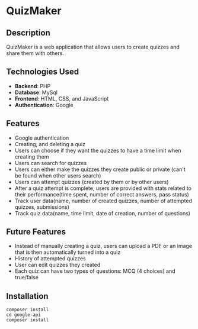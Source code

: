 # QuizMaker
## Description
QuizMaker is a web application that allows users to create quizzes and share them with others.

## Technologies Used
- **Backend**: PHP
- **Database**: MySql
- **Frontend**: HTML, CSS, and JavaScript
- **Authentication**: Google

## Features
- Google authentication
- Creating, and deleting a quiz
- Users can choose if they want the quizzes to have a time limit when creating them
- Users can search for quizzes
- Users can either make the quizzes they create public or private (can't be found when other users search)
- Users can attempt quizzes (created by them or by other users)
- After a quiz attempt is complete, users are provided with stats related to their performance(time spent, number of correct answers, pass status)
- Track user data(name, number of created quizzes, number of attempted quizzes, submissions)
- Track quiz data(name, time limit, date of creation, number of questions)

## Future Features
- Instead of manually creating a quiz, users can upload a PDF or an image that is then automatically turned into a quiz
- History of attempted quizzes
- User can edit quizzes they created
- Each quiz can have two types of questions: MCQ (4 choices) and true/false

## Installation 
```
composer install
cd google-api 
composer install
```